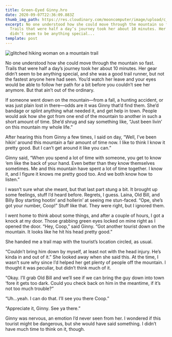 ```yaml
---
title: Green-Eyed Ginny.hro
date: 2020-09-07T22:36:09.883Z
thumb_img_path: https://res.cloudinary.com/mooncomputer/image/upload/c_scale,e_sharpen:100,h_300,q_auto:best/v1599518238/Moon%20Computer%20Blog/HRO/green-eye-ginny--glitched.jpg
excerpt: No one understood how she could move through the mountain so fast.
  Trails that were half a day’s journey took her about 10 minutes. Her gear
  didn’t seem to be anything special...
template: post
---
```

![glitched hiking woman on a mountain trail](https://res.cloudinary.com/mooncomputer/image/upload/c_scale,e_sharpen:100,h_800,q_auto:best/v1599518238/Moon%20Computer%20Blog/HRO/green-eye-ginny--glitched.jpg "Green-Eyed Ginny")

No one understood how she could move through the mountain so fast. Trails that were half a day’s journey took her about 10 minutes. Her gear didn’t seem to be anything special, and she was a good trail runner, but not the fastest anyone here had seen. You’d watch her leave and your eyes would be able to follow her path for a bit before you couldn’t see her anymore. But that ain’t out of the ordinary. 

If someone went down on the mountain—from a fall, a hunting accident, or was just plain lost in there—odds are it was Ginny that’d find them. She’d bandage or splint anything what needed it, and get help in town. People would ask how she got from one end of the mountain to another in such a short amount of time. She’d shrug and say something like, “Just been livin’ on this mountain my whole life.” 

After hearing this from Ginny a few times, I said on day, “Well, I’ve been hikin’ around this mountain a fair amount of time now. I like to think I know it pretty good. But I can’t get around it like you can.”

Ginny said, “When you spend a lot of time with someone, you get to know ‘em like the back of your hand. Even better than they know themselves sometimes. Me and this mountain have spent a lot of time together. I know it, and I figure it knows me pretty good too. And we both know how to listen.”

I wasn’t sure what she meant, but that last part stung a bit. It brought up some feelings, stuff I’d heard before. Regrets, I guess. Laina, Old Bill, and Billy Boy starting hootin’ and hollerin’ at seeing me stun-faced. “Ope, she’s got your number, Coop!” Stuff like that. They were right, but I ignored them. 

I went home to think about some things, and after a couple of hours, I got a knock at my door. Those grabbing green eyes locked on mine right as I opened the door. “Hey, Coop,” said Ginny. “Got another tourist down on the mountain. It looks like he hit his head pretty good.”

She handed me a trail map with the tourist’s location circled, as usual.

“Couldn’t bring him down by myself, at least not with the head injury. He’s kinda in and out of it.” She looked away when she said this. At the time, I wasn’t sure why since I’d helped her get plenty of people off the mountain. I thought it was peculiar, but didn’t think much of it. 

“Okay. I’ll grab Old Bill and we’ll see if we can bring the guy down into town ‘fore it gets too dark. Could you check back on him in the meantime, if it’s not too much trouble?”

“Uh…yeah. I can do that. I’ll see you there Coop.” 

“Appreciate it, Ginny. See ya there.”

Ginny was nervous, an emotion I’d never seen from her. I wondered if this tourist might be dangerous, but she would have said something. I didn’t have much time to think on it, though.